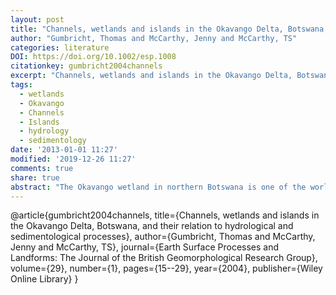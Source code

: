 ```yaml
---
layout: post
title: "Channels, wetlands and islands in the Okavango Delta, Botswana, and their relation to hydrological and sedimentological processes."
author: "Gumbricht, Thomas and McCarthy, Jenny and McCarthy, TS"
categories: literature
DOI: https://doi.org/10.1002/esp.1008
citationkey: gumbricht2004channels
excerpt: "Channels, wetlands and islands in the Okavango Delta, Botswana, and their relation to hydrological and sedimentological processes."
tags:
  - wetlands
  - Okavango
  - Channels
  - Islands
  - hydrology
  - sedimentology
date: '2013-01-01 11:27'
modified: '2019-12-26 11:27'
comments: true
share: true
abstract: "The Okavango wetland in northern Botswana is one of the world's largest inland deltas. The delta is a dynamic environment with shifting channel routes, causing growth and decay of ﬂanking wetlands, and giving birth to islands. Primary island nuclei are formed by ﬂuvial processes and bioengineering, and subsequently grow into secondary larger islands of irregular shape by clastic and chemical sedimentation, and later by coalescence. This article presents classiﬁcations and quantitative estimations of channels, wetlands and islands of the Okavango Delta. Islands were classiﬁed dependent on composition, pattern of composition, shape and juxtaposition. 90 per cent of all islands in the entire wetland were identiﬁed, with a classiﬁcation accuracy of 60 to 85 per cent. Smaller islands of the nucleus types dominate the upper parts of the delta, whereas larger secondary islands are more common in the distal part, a reﬂection of the age of the islands. Islands in the entry valley of the delta, the Panhandle, are larger in the top end – the primary region of recent clastic sedimentation. The overall size distribution of islands in the delta, however, shows no clumps, indicating that island growth is a uniform process over time and space. The total area ﬂooded at least every decade is approximately 14 000 km2, of which 9000 km2 is classiﬁed as actual wetland. Channel meandering decreases from the Panhandle to the distal part of the delta, with the abandoned Thaoge channel as an exception. Occurrence of ﬂuvially formed islands in the distal delta indicates that the water ﬂow and area of inundation must once have been much larger."
---
```


@article{gumbricht2004channels,
  title={Channels, wetlands and islands in the Okavango Delta, Botswana, and their relation to hydrological and sedimentological processes},
  author={Gumbricht, Thomas and McCarthy, Jenny and McCarthy, TS},
  journal={Earth Surface Processes and Landforms: The Journal of the British Geomorphological Research Group},
  volume={29},
  number={1},
  pages={15--29},
  year={2004},
  publisher={Wiley Online Library}
}
